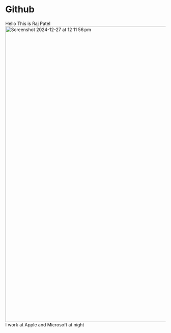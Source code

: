 # Github
Hello
This is Raj Patel 
<img width="928" alt="Screenshot 2024-12-27 at 12 11 56 pm" src="https://github.com/user-attachments/assets/7dfbbb67-07f2-4f95-bab7-4c27726f73c4" />
I work at Apple
and Microsoft at night 
